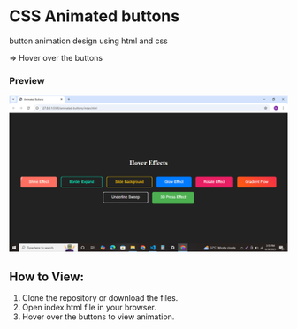 # CSS Animated buttons

button animation design using html and css

=> Hover over the buttons
### Preview
![screenshot](./images/Screenshot_3.png)

## How to View:
1. Clone the repository or download the files.  
2. Open index.html file in your browser.
3. Hover over the buttons to view animation.
